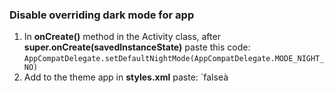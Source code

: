 ### Disable overriding dark mode for app
1.  In **onCreate()** method in the Activity class, after **super.onCreate(savedInstanceState)** paste this code:
`AppCompatDelegate.setDefaultNightMode(AppCompatDelegate.MODE_NIGHT_NO)`
2. Add to the theme app in **styles.xml** paste:
`<item name="android:forceDarkAllowed" tools:targetApi="29">false</item>à

